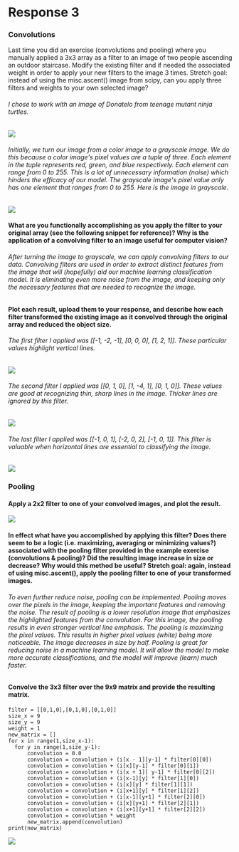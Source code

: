 # Response 3
### Convolutions
Last time you did an exercise (convolutions and pooling) where you manually applied a 3x3 array as a filter to an image of two people ascending an outdoor staircase. Modify the existing filter and if needed the associated weight in order to apply your new filters to the image 3 times. Stretch goal: instead of using the misc.ascent() image from scipy, can you apply three filters and weights to your own selected image?

###### I chose to work with an image of Donatelo from teenage mutant ninja turtles. 
![](donatelo.png)

###### Initially, we turn our image from a color image to a grayscale image. We do this because a color image's pixel values are a tuple of three. Each element in the tuple represents red, green, and blue respectively. Each element can range from 0 to 255. This is a lot of unnecessary information (noise) which hinders the efficacy of our model. The grayscale image's pixel value only has one element that ranges from 0 to 255. Here is the image in grayscale.
![](don_gray.png)

#### What are you functionally accomplishing as you apply the filter to your original array (see the following snippet for reference)? Why is the application of a convolving filter to an image useful for computer vision?

###### After turning the image to grayscale, we can apply convolving filters to our data. Convolving filters are used in order to extract distinct features from the image that will (hopefully) aid our machine learning classification model. It is eliminating even more noise from the image, and keeping only the necessary features that are needed to recognize the image. 

#### Plot each result, upload them to your response, and describe how each filter transformed the existing image as it convolved through the original array and reduced the object size.
###### The first filter I applied was [[-1, -2, -1], [0, 0, 0], [1, 2, 1]]. These particular values highlight vertical lines.
![](don_filter1.png)
###### The second filter I applied was [[0, 1, 0], [1, -4, 1], [0, 1, 0]]. These values are good at recognizing thin, sharp lines in the image. Thicker lines are ignored by this filter. 
![](don_filter2.png)
###### The last filter I applied was [[-1, 0, 1], [-2, 0, 2], [-1, 0, 1]]. This filter is valuable when horizontal lines are essential to classifying the image. 
![](don_filter3.png)

### Pooling
#### Apply a 2x2 filter to one of your convolved images, and plot the result.
![](don_filter1_pool.png)

#### In effect what have you accomplished by applying this filter? Does there seem to be a logic (i.e. maximizing, averaging or minimizing values?) associated with the pooling filter provided in the example exercise (convolutions & pooling)? Did the resulting image increase in size or decrease? Why would this method be useful? Stretch goal: again, instead of using misc.ascent(), apply the pooling filter to one of your transformed images.
###### To even further reduce noise, pooling can be implemented. Pooling moves over the pixels in the image, keeping the important features and removing the noise. The result of pooling is a lower resolution image that emphasizes the highlighted features from the convolution. For this image, the pooling results in even stronger vertical line emphasis. The pooling is maximizing the pixel values. This results in higher pixel values (white) being more noticeable. The image decreases in size by half. Pooling is great for reducing noise in a machine learning model. It will allow the model to make more accurate classifications, and the model will improve (learn) much faster.

#### Convolve the 3x3 filter over the 9x9 matrix and provide the resulting matrix.

```i = [[0,0,0,0,1,0,0,0,0],[0,0,0,0,1,0,0,0,0],[0,0,0,0,1,0,0,0,0],[0,0,0,0,1,0,0,0,0],[1,1,1,1,1,1,1,1,1],[0,0,0,0,1,0,0,0,0],[0,0,0,0,1,0,0,0,0],[0,0,0,0,1,0,0,0,0],[0,0,0,0,1,0,0,0,0]]
filter = [[0,1,0],[0,1,0],[0,1,0]]
size_x = 9
size_y = 9
weight = 1
new_matrix = []
for x in range(1,size_x-1):
  for y in range(1,size_y-1):
      convolution = 0.0
      convolution = convolution + (i[x - 1][y-1] * filter[0][0])
      convolution = convolution + (i[x][y-1] * filter[0][1])
      convolution = convolution + (i[x + 1][ y-1] * filter[0][2])
      convolution = convolution + (i[x-1][y] * filter[1][0])
      convolution = convolution + (i[x][y] * filter[1][1])
      convolution = convolution + (i[x+1][y] * filter[1][2])
      convolution = convolution + (i[x-1][y+1] * filter[2][0])
      convolution = convolution + (i[x][y+1] * filter[2][1])
      convolution = convolution + (i[x+1][y+1] * filter[2][2])
      convolution = convolution * weight
      new_matrix.append(convolution)
print(new_matrix)
```
![](convolved_matrix.PNG)
